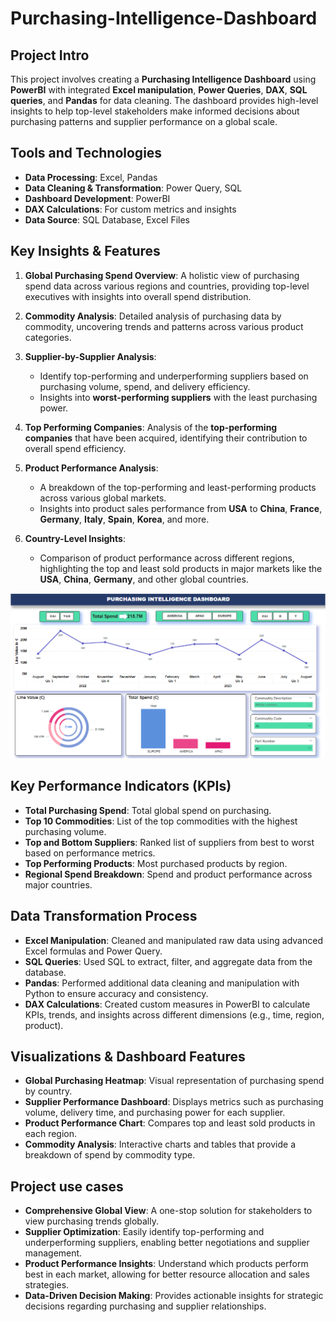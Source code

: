 # Purchasing-Intelligence-Dashboard

## Project Intro
This project involves creating a **Purchasing Intelligence Dashboard** using **PowerBI** with integrated **Excel manipulation**, **Power Queries**, **DAX**, **SQL queries**, and **Pandas** for data cleaning. The dashboard provides high-level insights to help top-level stakeholders make informed decisions about purchasing patterns and supplier performance on a global scale.

## Tools and Technologies
- **Data Processing**: Excel, Pandas
- **Data Cleaning & Transformation**: Power Query, SQL
- **Dashboard Development**: PowerBI
- **DAX Calculations**: For custom metrics and insights
- **Data Source**: SQL Database, Excel Files

## Key Insights & Features
1. **Global Purchasing Spend Overview**: A holistic view of purchasing spend data across various regions and countries, providing top-level executives with insights into overall spend distribution.
   
2. **Commodity Analysis**: Detailed analysis of purchasing data by commodity, uncovering trends and patterns across various product categories.

3. **Supplier-by-Supplier Analysis**: 
   - Identify top-performing and underperforming suppliers based on purchasing volume, spend, and delivery efficiency.
   - Insights into **worst-performing suppliers** with the least purchasing power.

4. **Top Performing Companies**: Analysis of the **top-performing companies** that have been acquired, identifying their contribution to overall spend efficiency.

5. **Product Performance Analysis**:
   - A breakdown of the top-performing and least-performing products across various global markets.
   - Insights into product sales performance from **USA** to **China**, **France**, **Germany**, **Italy**, **Spain**, **Korea**, and more.

6. **Country-Level Insights**:
   - Comparison of product performance across different regions, highlighting the top and least sold products in major markets like the **USA**, **China**, **Germany**, and other global countries.

<img src= "https://github.com/VasanthM27/Purchasing-Intelligence-Dashboard/blob/main/Folder/1.PNG" />

## Key Performance Indicators (KPIs)
- **Total Purchasing Spend**: Total global spend on purchasing.
- **Top 10 Commodities**: List of the top commodities with the highest purchasing volume.
- **Top and Bottom Suppliers**: Ranked list of suppliers from best to worst based on performance metrics.
- **Top Performing Products**: Most purchased products by region.
- **Regional Spend Breakdown**: Spend and product performance across major countries.

## Data Transformation Process
- **Excel Manipulation**: Cleaned and manipulated raw data using advanced Excel formulas and Power Query.
- **SQL Queries**: Used SQL to extract, filter, and aggregate data from the database.
- **Pandas**: Performed additional data cleaning and manipulation with Python to ensure accuracy and consistency.
- **DAX Calculations**: Created custom measures in PowerBI to calculate KPIs, trends, and insights across different dimensions (e.g., time, region, product).

## Visualizations & Dashboard Features
- **Global Purchasing Heatmap**: Visual representation of purchasing spend by country.
- **Supplier Performance Dashboard**: Displays metrics such as purchasing volume, delivery time, and purchasing power for each supplier.
- **Product Performance Chart**: Compares top and least sold products in each region.
- **Commodity Analysis**: Interactive charts and tables that provide a breakdown of spend by commodity type.

## Project use cases
- **Comprehensive Global View**: A one-stop solution for stakeholders to view purchasing trends globally.
- **Supplier Optimization**: Easily identify top-performing and underperforming suppliers, enabling better negotiations and supplier management.
- **Product Performance Insights**: Understand which products perform best in each market, allowing for better resource allocation and sales strategies.
- **Data-Driven Decision Making**: Provides actionable insights for strategic decisions regarding purchasing and supplier relationships.
